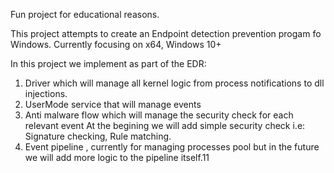 Fun project for educational reasons.

This project attempts to create an 
Endpoint detection prevention progam fo Windows.
Currently focusing on x64, Windows 10+

In this project we implement as part of the EDR:
1. Driver which will manage all kernel logic from process notifications to dll injections.
2. UserMode service that will manage events
3. Anti malware flow which will manage the security check for each relevant event
   At the begining we will add simple security check
   i.e: Signature checking, Rule matching.
4. Event pipeline , currently for managing processes pool but in the future we will add more logic
  to the pipeline itself.11
